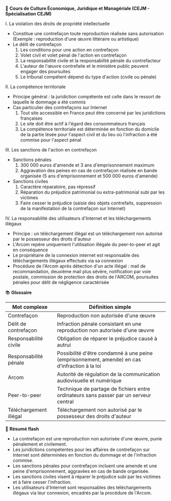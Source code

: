 📌 **Cours de Culture Économique, Juridique et Managériale (CEJM - Spécialisation CEJM)**

I. La violation des droits de propriété intellectuelle
- Constitue une contrefaçon toute reproduction réalisée sans autorisation (Exemple : reproduction d'une œuvre littéraire ou artistique)
- Le délit de contrefaçon
	1. Les conditions pour une action en contrefaçon
	2. Volet civil et volet pénal de l'action en contrefaçon
	3. La responsabilité civile et la responsabilité pénale du contrefacteur
	4. L'auteur de l'œuvre contrefaite et le ministère public peuvent engager des poursuites
	5. Le tribunal compétent dépend du type d'action (civile ou pénale)

II. La compétence territoriale
- Principe général : la juridiction compétente est celle dans le ressort de laquelle le dommage a été commis
- Cas particulier des contrefaçons sur Internet
	1. Tout site accessible en France peut être concerné par les juridictions françaises
	2. Le site doit être actif à l'égard des consommateurs français
	3. La compétence territoriale est déterminée en fonction du domicile de la partie lésée pour l'aspect civil et du lieu où l'infraction a été commise pour l'aspect pénal

III. Les sanctions de l'action en contrefaçon
- Sanctions pénales
	1. 300 000 euros d'amende et 3 ans d'emprisonnement maximum
	2. Aggravation des peines en cas de contrefaçon réalisée en bande organisée (5 ans d'emprisonnement et 500 000 euros d'amende)
- Sanctions civiles
	1. Caractère réparatoire, pas répressif
	2. Réparation du préjudice patrimonial ou extra-patrimonial subi par les victimes
	3. Faire cesser le préjudice (saisie des objets contrefaits, suppression de la manifestation de la contrefaçon sur Internet)

IV. La responsabilité des utilisateurs d'Internet et les téléchargements illégaux
- Principe : un téléchargement illégal est un téléchargement non autorisé par le possesseur des droits d'auteur
- L'Arcom repère uniquement l'utilisation illégale du peer-to-peer et agit en conséquence
- Le propriétaire de la connexion internet est responsable des téléchargements illégaux effectués via sa connexion
- Procédure de l'Arcom après détection d'un acte illégal : mail de recommandation, deuxième mail plus sévère, notification par voie postale, commission de protection des droits de l'ARCOM, poursuites pénales pour délit de négligence caractérisée

📚 **Glossaire**

| Mot complexe | Définition simple |
|---|---|
| Contrefaçon | Reproduction non autorisée d'une œuvre |
| Délit de contrefaçon | Infraction pénale consistant en une reproduction non autorisée d'une œuvre |
| Responsabilité civile | Obligation de réparer le préjudice causé à autrui |
| Responsabilité pénale | Possibilité d'être condamné à une peine (emprisonnement, amende) en cas d'infraction à la loi |
| Arcom | Autorité de régulation de la communication audiovisuelle et numérique |
| Peer-to-peer | Technique de partage de fichiers entre ordinateurs sans passer par un serveur central |
| Téléchargement illégal | Téléchargement non autorisé par le possesseur des droits d'auteur |

🔄 **Résumé flash**
- La contrefaçon est une reproduction non autorisée d'une œuvre, punie pénalement et civilement.
- Les juridictions compétentes pour les affaires de contrefaçon sur Internet sont déterminées en fonction du dommage et de l'infraction commise.
- Les sanctions pénales pour contrefaçon incluent une amende et une peine d'emprisonnement, aggravées en cas de bande organisée.
- Les sanctions civiles visent à réparer le préjudice subi par les victimes et à faire cesser l'infraction.
- Les utilisateurs d'Internet sont responsables des téléchargements illégaux via leur connexion, encadrés par la procédure de l'Arcom.